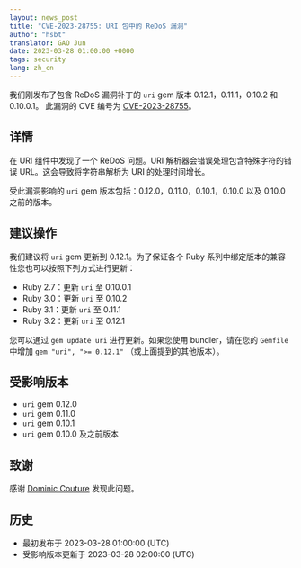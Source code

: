 ```yaml
---
layout: news_post
title: "CVE-2023-28755: URI 包中的 ReDoS 漏洞"
author: "hsbt"
translator: GAO Jun
date: 2023-03-28 01:00:00 +0000
tags: security
lang: zh_cn
---
```


我们刚发布了包含 ReDoS 漏洞补丁的 `uri` gem 版本 0.12.1，0.11.1，0.10.2 和 0.10.0.1。
此漏洞的 CVE 编号为 [CVE-2023-28755](https://www.cve.org/CVERecord?id=CVE-2023-28755)。

## 详情

在 URI 组件中发现了一个 ReDoS 问题。URI 解析器会错误处理包含特殊字符的错误 URL。这会导致将字符串解析为 URI 的处理时间增长。

受此漏洞影响的 `uri` gem 版本包括：0.12.0，0.11.0，0.10.1，0.10.0 以及 0.10.0 之前的版本。

## 建议操作

我们建议将 `uri` gem 更新到 0.12.1。为了保证各个 Ruby 系列中绑定版本的兼容性您也可以按照下列方式进行更新：

* Ruby 2.7：更新 `uri` 至 0.10.0.1
* Ruby 3.0：更新 `uri` 至 0.10.2
* Ruby 3.1：更新 `uri` 至 0.11.1
* Ruby 3.2：更新 `uri` 至 0.12.1

您可以通过 `gem update uri` 进行更新。如果您使用 bundler，请在您的 `Gemfile` 中增加 `gem "uri", ">= 0.12.1"` （或上面提到的其他版本）。

## 受影响版本

* `uri` gem 0.12.0
* `uri` gem 0.11.0
* `uri` gem 0.10.1
* `uri` gem 0.10.0 及之前版本

## 致谢

感谢 [Dominic Couture](https://hackerone.com/dee-see?type=user) 发现此问题。

## 历史

* 最初发布于 2023-03-28 01:00:00 (UTC)
* 受影响版本更新于 2023-03-28 02:00:00 (UTC)
